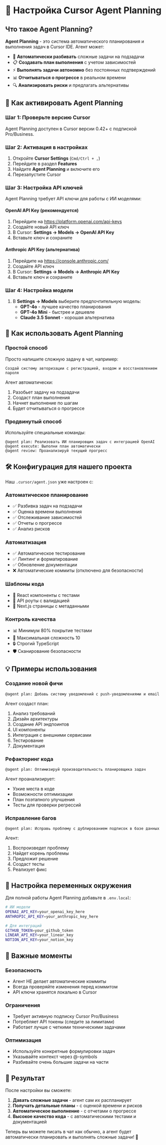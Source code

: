 # 🤖 Настройка Cursor Agent Planning

## Что такое Agent Planning?

**Agent Planning** - это система автоматического планирования и выполнения задач в Cursor IDE. Агент может:

- 🧠 **Автоматически разбивать** сложные задачи на подзадачи
- 📋 **Создавать план выполнения** с учетом зависимостей
- ⚡ **Выполнять задачи автономно** без постоянных подтверждений
- 📊 **Отчитываться о прогрессе** в реальном времени
- 🔍 **Анализировать риски** и предлагать альтернативы

## 🚀 Как активировать Agent Planning

### Шаг 1: Проверьте версию Cursor
Agent Planning доступен в Cursor версии 0.42+ с подпиской Pro/Business.

### Шаг 2: Активация в настройках
1. Откройте **Cursor Settings** (`Cmd/Ctrl + ,`)
2. Перейдите в раздел **Features**
3. Найдите **Agent Planning** и включите его
4. Перезапустите Cursor

### Шаг 3: Настройка API ключей
Agent Planning требует API ключи для работы с ИИ моделями:

#### OpenAI API Key (рекомендуется)
1. Перейдите на https://platform.openai.com/api-keys
2. Создайте новый API ключ
3. В Cursor: **Settings → Models → OpenAI API Key**
4. Вставьте ключ и сохраните

#### Anthropic API Key (альтернатива)
1. Перейдите на https://console.anthropic.com/
2. Создайте API ключ
3. В Cursor: **Settings → Models → Anthropic API Key**
4. Вставьте ключ и сохраните

### Шаг 4: Настройка модели
1. В **Settings → Models** выберите предпочтительную модель:
   - **GPT-4o** - лучшее качество планирования
   - **GPT-4o Mini** - быстрее и дешевле
   - **Claude 3.5 Sonnet** - хорошая альтернатива

## 🎯 Как использовать Agent Planning

### Простой способ
Просто напишите сложную задачу в чат, например:
```
Создай систему авторизации с регистрацией, входом и восстановлением пароля
```

Агент автоматически:
1. Разобьет задачу на подзадачи
2. Создаст план выполнения
3. Начнет выполнение по шагам
4. Будет отчитываться о прогрессе

### Продвинутый способ
Используйте специальные команды:
```
@agent plan: Реализовать ИИ планировщик задач с интеграцией OpenAI
@agent execute: Выполни план автоматически
@agent review: Проанализируй текущий прогресс
```

## 🛠️ Конфигурация для нашего проекта

Наш `.cursor/agent.json` уже настроен с:

### Автоматическое планирование
- ✅ Разбивка задач на подзадачи
- ✅ Оценка времени выполнения
- ✅ Отслеживание зависимостей
- ✅ Отчеты о прогрессе
- ✅ Анализ рисков

### Автоматизация
- ✅ Автоматическое тестирование
- ✅ Линтинг и форматирование
- ✅ Обновление документации
- ❌ Автоматические коммиты (отключено для безопасности)

### Шаблоны кода
- 📱 React компоненты с тестами
- 🔌 API роуты с валидацией
- 📄 Next.js страницы с метаданными

### Контроль качества
- 📊 Минимум 80% покрытие тестами
- 🧮 Максимальная сложность 10
- 🔒 Строгий TypeScript
- 🛡️ Сканирование безопасности

## 💡 Примеры использования

### Создание новой фичи
```
@agent plan: Добавь систему уведомлений с push-уведомлениями и email
```

Агент создаст план:
1. Анализ требований
2. Дизайн архитектуры
3. Создание API эндпоинтов
4. UI компоненты
5. Интеграция с внешними сервисами
6. Тестирование
7. Документация

### Рефакторинг кода
```
@agent plan: Оптимизируй производительность планировщика задач
```

Агент проанализирует:
- Узкие места в коде
- Возможности оптимизации
- План поэтапного улучшения
- Тесты для проверки регрессий

### Исправление багов
```
@agent plan: Исправь проблему с дублированием подписок в базе данных
```

Агент:
1. Воспроизведет проблему
2. Найдет корень проблемы
3. Предложит решение
4. Создаст тесты
5. Реализует фикс

## 🔧 Настройка переменных окружения

Для полной работы Agent Planning добавьте в `.env.local`:

```bash
# ИИ модели
OPENAI_API_KEY=your_openai_key_here
ANTHROPIC_API_KEY=your_anthropic_key_here

# Для интеграций
GITHUB_TOKEN=your_github_token
LINEAR_API_KEY=your_linear_key
NOTION_API_KEY=your_notion_key
```

## 🚨 Важные моменты

### Безопасность
- Агент НЕ делает автоматические коммиты
- Всегда проверяйте изменения перед коммитом
- API ключи хранятся локально в Cursor

### Ограничения
- Требует активную подписку Cursor Pro/Business
- Потребляет API токены (следите за лимитами)
- Работает лучше с четкими техническими задачами

### Оптимизация
- Используйте конкретные формулировки задач
- Указывайте контекст через @-symbols
- Разбивайте очень большие задачи на части

## 🎉 Результат

После настройки вы сможете:

1. **Давать сложные задачи** - агент сам их распланирует
2. **Получать детальные планы** - с оценкой времени и рисков
3. **Автоматическое выполнение** - с отчетами о прогрессе
4. **Высокое качество кода** - с автоматическими тестами и документацией

Теперь вы можете писать в чат как обычно, а агент будет автоматически планировать и выполнять сложные задачи! 🚀
